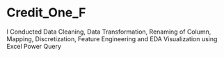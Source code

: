 # Credit_One_F
I Conducted Data Cleaning, Data Transformation, Renaming of Column, Mapping, Discretization, Feature Engineering and EDA Visualization using Excel Power Query
